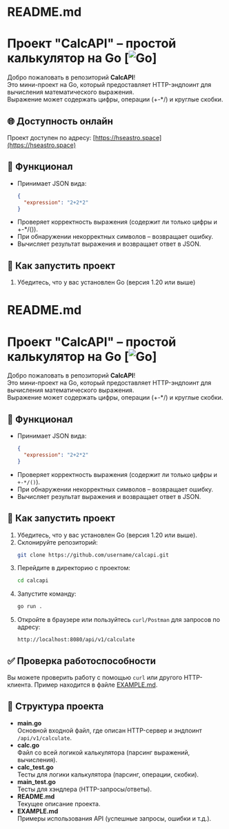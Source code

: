 # README.md

# Проект "CalcAPI" – простой калькулятор на Go \[![Go](https://img.shields.io/badge/Go-1.20-blue.svg)\]

Добро пожаловать в репозиторий **CalcAPI**!  
Это мини-проект на Go, который предоставляет HTTP-эндпоинт для вычисления математического выражения.  
Выражение может содержать цифры, операции  \(+\-\*/\) и круглые скобки.

## :globe_with_meridians: Доступность онлайн
Проект доступен по адресу: [https://hseastro.space](https://hseastro.space)

## :rocket: Функционал
- Принимает JSON вида:
  ```json
  {
    "expression": "2+2*2"
  }
- Проверяет корректность выражения (содержит ли только цифры и +-*/()).
- При обнаружении некорректных символов – возвращает ошибку.
- Вычисляет результат выражения и возвращает ответ в JSON.

## :wrench: Как запустить проект

1. Убедитесь, что у вас установлен Go (версия 1.20 или выше)

# README.md

# Проект "CalcAPI" – простой калькулятор на Go \[![Go](https://img.shields.io/badge/Go-1.20-blue.svg)\]

Добро пожаловать в репозиторий **CalcAPI**!  
Это мини-проект на Go, который предоставляет HTTP-эндпоинт для вычисления математического выражения.  
Выражение может содержать цифры, операции \(+\-\*/\) и круглые скобки.  

## :rocket: Функционал
- Принимает JSON вида:
  ```json
  {
    "expression": "2+2*2"
  }
  ```
- Проверяет корректность выражения (содержит ли только цифры и `+-*/()`).
- При обнаружении некорректных символов – возвращает ошибку.
- Вычисляет результат выражения и возвращает ответ в JSON.

## :wrench: Как запустить проект
1. Убедитесь, что у вас установлен Go (версия 1.20 или выше).
2. Склонируйте репозиторий:
   ```bash
   git clone https://github.com/username/calcapi.git
   ```
3. Перейдите в директорию с проектом:
   ```bash
   cd calcapi
   ```
4. Запустите команду:
   ```bash
   go run .
   ```
5. Откройте в браузере или пользуйтесь `curl/Postman` для запросов по адресу:
   ```
   http://localhost:8080/api/v1/calculate
   ```

## :white_check_mark: Проверка работоспособности
Вы можете проверить работу с помощью `curl` или другого HTTP-клиента. Пример находится в файле [EXAMPLE.md](EXAMPLE.md).

## :file_folder: Структура проекта
- **main.go**  
  Основной входной файл, где описан HTTP-сервер и эндпоинт `/api/v1/calculate`.
- **calc.go**  
  Файл со всей логикой калькулятора (парсинг выражений, вычисления).
- **calc_test.go**  
  Тесты для логики калькулятора (парсинг, операции, скобки).
- **main_test.go**  
  Тесты для хэндлера (HTTP-запросы/ответы).
- **README.md**  
  Текущее описание проекта.
- **EXAMPLE.md**  
  Примеры использования API (успешные запросы, ошибки и т.д.).

